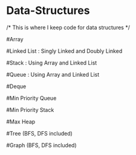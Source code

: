 # Data-Structures

/* This is where I keep code for data structures */
    
  #Array
  
  #Linked List : Singly Linked and Doubly Linked
    
  #Stack : Using Array and Linked List
  
  #Queue : Using Array and Linked List
  
  #Deque
  
  #Min Priority Queue 
  
  #Min Priority Stack
  
  #Max Heap
  
  #Tree (BFS, DFS included)
  
  #Graph (BFS, DFS included)
